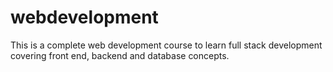 # webdevelopment
This is a complete web development course to learn full stack development covering front end, backend and database concepts.

